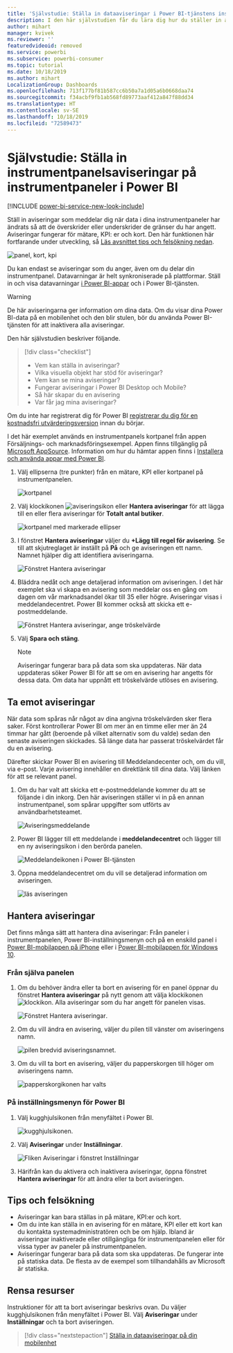```yaml
---
title: 'Självstudie: Ställa in dataaviseringar i Power BI-tjänstens instrumentpaneler'
description: I den här självstudien får du lära dig hur du ställer in aviseringar som meddelar dig när data i dina instrumentpaneler har ändrats så att de överskrider de gränser du har angett i Microsoft Power BI-tjänsten.
author: mihart
manager: kvivek
ms.reviewer: ''
featuredvideoid: removed
ms.service: powerbi
ms.subservice: powerbi-consumer
ms.topic: tutorial
ms.date: 10/18/2019
ms.author: mihart
LocalizationGroup: Dashboards
ms.openlocfilehash: 713f177bf81b587cc6b50a7a1d05a6b0668daa74
ms.sourcegitcommit: f34acbf9fb1ab568fd89773aaf412a847f88dd34
ms.translationtype: HT
ms.contentlocale: sv-SE
ms.lasthandoff: 10/18/2019
ms.locfileid: "72589473"
---
```

# <a name="tutorial-set-dashboard-alerts-on-power-bi-dashboards"></a>Självstudie: Ställa in instrumentpanelsaviseringar på instrumentpaneler i Power BI

[!INCLUDE [power-bi-service-new-look-include](../includes/power-bi-service-new-look-include.md)]

Ställ in aviseringar som meddelar dig när data i dina instrumentpaneler har ändrats så att de överskrider eller underskrider de gränser du har angett. Aviseringar fungerar för mätare, KPI: er och kort. Den här funktionen här fortfarande under utveckling, så [Läs avsnittet tips och felsökning nedan](#tips-and-troubleshooting).

![panel, kort, kpi](media/end-user-alerts/card-gauge-kpi.png)

Du kan endast se aviseringar som du anger, även om du delar din instrumentpanel. Datavarningar är helt synkroniserade på plattformar. Ställ in och visa datavarningar [i Power BI-appar](mobile/mobile-set-data-alerts-in-the-mobile-apps.md) och i Power BI-tjänsten. 

> [!WARNING]
> De här aviseringarna ger information om dina data. Om du visar dina Power BI-data på en mobilenhet och den blir stulen, bör du använda Power BI-tjänsten för att inaktivera alla aviseringar.
> 

Den här självstudien beskriver följande.
> [!div class="checklist"]
> * Vem kan ställa in aviseringar?
> * Vilka visuella objekt har stöd för aviseringar?
> * Vem kan se mina aviseringar?
> * Fungerar aviseringar i Power BI Desktop och Mobile?
> * Så här skapar du en avisering
> * Var får jag mina aviseringar?

Om du inte har registrerat dig för Power BI [registrerar du dig för en kostnadsfri utvärderingsversion](https://app.powerbi.com/signupredirect?pbi_source=web) innan du börjar.

I det här exemplet används en instrumentpanels kortpanel från appen Försäljnings- och marknadsföringsexempel. Appen finns tillgänglig på [Microsoft AppSource](https://appsource.microsoft.com). Information om hur du hämtar appen finns i [Installera och använda appar med Power BI](end-user-app-view.md).

1. Välj ellipserna (tre punkter) från en mätare, KPI eller kortpanel på instrumentpanelen.
   
   ![kortpanel](media/end-user-alerts/power-bi-cards.png)
2. Välj klockikonen ![aviseringsikon](media/end-user-alerts/power-bi-bell-icon.png) eller **Hantera aviseringar** för att lägga till en eller flera aviseringar för **Totalt antal butiker**.

   ![kortpanel med markerade ellipser](media/end-user-alerts/power-bi-ellipses.png)

   
1. I fönstret **Hantera aviseringar** väljer du **+Lägg till regel för avisering**.  Se till att skjutreglaget är inställt på **På** och ge aviseringen ett namn. Namnet hjälper dig att identifiera aviseringarna.
   
   ![Fönstret Hantera aviseringar](media/end-user-alerts/power-bi-manage-alert.png)
4. Bläddra nedåt och ange detaljerad information om aviseringen.  I det här exemplet ska vi skapa en avisering som meddelar oss en gång om dagen om vår marknadsandel ökar till 35 eller högre. Aviseringar visas i meddelandecentret. Power BI kommer också att skicka ett e-postmeddelande.
   
   ![Fönstret Hantera aviseringar, ange tröskelvärde](media/end-user-alerts/power-bi-manage-alert-details.png)
5. Välj **Spara och stäng**.
 
   > [!NOTE]
   > Aviseringar fungerar bara på data som ska uppdateras. När data uppdateras söker Power BI för att se om en avisering har angetts för dessa data. Om data har uppnått ett tröskelvärde utlöses en avisering. 
   > 

## <a name="receiving-alerts"></a>Ta emot aviseringar
När data som spåras når något av dina angivna tröskelvärden sker flera saker. Först kontrollerar Power BI om mer än en timme eller mer än 24 timmar har gått (beroende på vilket alternativ som du valde) sedan den senaste aviseringen skickades. Så länge data har passerat tröskelvärdet får du en avisering.

Därefter skickar Power BI en avisering till Meddelandecenter och, om du vill, via e-post. Varje avisering innehåller en direktlänk till dina data. Välj länken för att se relevant panel.  

1. Om du har valt att skicka ett e-postmeddelande kommer du att se följande i din inkorg. Den här aviseringen ställer vi in på en annan instrumentpanel, som spårar uppgifter som utförts av användbarhetsteamet.
   
   ![Aviseringsmeddelande](media/end-user-alerts/power-bi-alert-email.png)
2. Power BI lägger till ett meddelande i **meddelandecentret** och lägger till en ny aviseringsikon i den berörda panelen.
   
   ![Meddelandeikonen i Power BI-tjänsten](media/end-user-alerts/power-bi-task-alert.png)
3. Öppna meddelandecentret om du vill se detaljerad information om aviseringen.
   
    ![läs aviseringen](media/end-user-alerts/power-bi-notification.png)
   
  

## <a name="managing-alerts"></a>Hantera aviseringar

Det finns många sätt att hantera dina aviseringar: Från paneler i instrumentpanelen, Power BI-inställningsmenyn och på en enskild panel i [Power BI-mobilappen på iPhone](mobile/mobile-set-data-alerts-in-the-mobile-apps.md) eller i [Power BI-mobilappen för Windows 10](mobile/mobile-set-data-alerts-in-the-mobile-apps.md).

### <a name="from-the-tile-itself"></a>Från själva panelen

1. Om du behöver ändra eller ta bort en avisering för en panel öppnar du fönstret **Hantera aviseringar** på nytt genom att välja klockikonen ![klockikon](media/end-user-alerts/power-bi-bell-icon.png). Alla aviseringar som du har angett för panelen visas.
   
    ![Fönstret Hantera aviseringar](media/end-user-alerts/power-bi-manage-alerts.png).
2. Om du vill ändra en avisering, väljer du pilen till vänster om aviseringens namn.
   
    ![pilen bredvid aviseringsnamnet](media/end-user-alerts/power-bi-modify-alert.png).
3. Om du vill ta bort en avisering, väljer du papperskorgen till höger om aviseringens namn.
   
      ![papperskorgikonen har valts](media/end-user-alerts/power-bi-alert-delete.png)

### <a name="from-the-power-bi-settings-menu"></a>På inställningsmenyn för Power BI

1. Välj kugghjulsikonen från menyfältet i Power BI.
   
    ![kugghjulsikonen](media/end-user-alerts/powerbi-gear-icon.png).
2. Välj **Aviseringar** under **Inställningar**.
   
    ![Fliken Aviseringar i fönstret Inställningar](media/end-user-alerts/power-bi-alert-settings.png)
3. Härifrån kan du aktivera och inaktivera aviseringar, öppna fönstret **Hantera aviseringar** för att ändra eller ta bort aviseringen.

## <a name="tips-and-troubleshooting"></a>Tips och felsökning 

* Aviseringar kan bara ställas in på mätare, KPI:er och kort.
* Om du inte kan ställa in en avisering för en mätare, KPI eller ett kort kan du kontakta systemadministratören och be om hjälp. Ibland är aviseringar inaktiverade eller otillgängliga för instrumentpanelen eller för vissa typer av paneler på instrumentpanelen.
* Aviseringar fungerar bara på data som ska uppdateras. De fungerar inte på statiska data. De flesta av de exempel som tillhandahålls av Microsoft är statiska. 


## <a name="clean-up-resources"></a>Rensa resurser
Instruktioner för att ta bort aviseringar beskrivs ovan. Du väljer kugghjulsikonen från menyfältet i Power BI. Välj **Aviseringar** under **Inställningar** och ta bort aviseringen.

> [!div class="nextstepaction"]
> [Ställa in dataaviseringar på din mobilenhet](mobile/mobile-set-data-alerts-in-the-mobile-apps.md)


